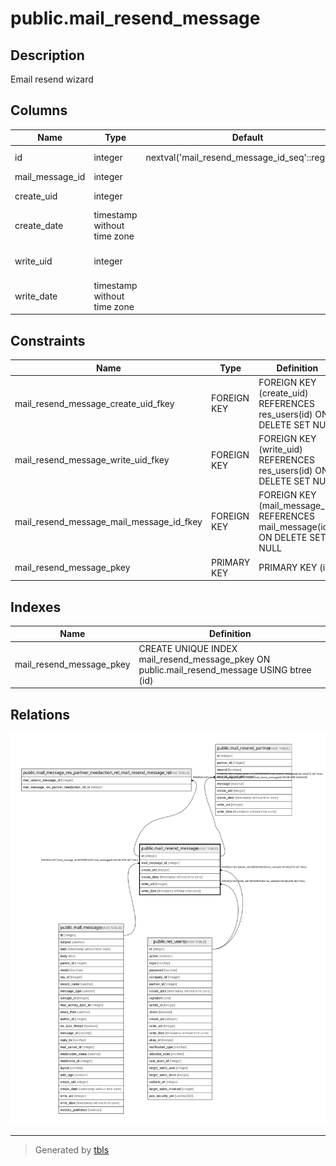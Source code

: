 # public.mail_resend_message

## Description

Email resend wizard

## Columns

| Name | Type | Default | Nullable | Children | Parents | Comment |
| ---- | ---- | ------- | -------- | -------- | ------- | ------- |
| id | integer | nextval('mail_resend_message_id_seq'::regclass) | false | [public.mail_message_res_partner_needaction_rel_mail_resend_message_rel](public.mail_message_res_partner_needaction_rel_mail_resend_message_rel.md) [public.mail_resend_partner](public.mail_resend_partner.md) |  |  |
| mail_message_id | integer |  | true |  | [public.mail_message](public.mail_message.md) | Message |
| create_uid | integer |  | true |  | [public.res_users](public.res_users.md) | Created by |
| create_date | timestamp without time zone |  | true |  |  | Created on |
| write_uid | integer |  | true |  | [public.res_users](public.res_users.md) | Last Updated by |
| write_date | timestamp without time zone |  | true |  |  | Last Updated on |

## Constraints

| Name | Type | Definition |
| ---- | ---- | ---------- |
| mail_resend_message_create_uid_fkey | FOREIGN KEY | FOREIGN KEY (create_uid) REFERENCES res_users(id) ON DELETE SET NULL |
| mail_resend_message_write_uid_fkey | FOREIGN KEY | FOREIGN KEY (write_uid) REFERENCES res_users(id) ON DELETE SET NULL |
| mail_resend_message_mail_message_id_fkey | FOREIGN KEY | FOREIGN KEY (mail_message_id) REFERENCES mail_message(id) ON DELETE SET NULL |
| mail_resend_message_pkey | PRIMARY KEY | PRIMARY KEY (id) |

## Indexes

| Name | Definition |
| ---- | ---------- |
| mail_resend_message_pkey | CREATE UNIQUE INDEX mail_resend_message_pkey ON public.mail_resend_message USING btree (id) |

## Relations

![er](public.mail_resend_message.svg)

---

> Generated by [tbls](https://github.com/k1LoW/tbls)
